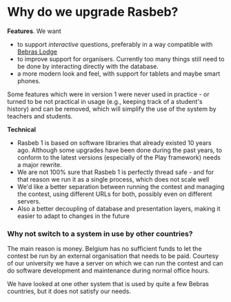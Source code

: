 Why do we upgrade Rasbeb?
==

**Features**. We want 
* to support _interactive_ questions, preferably in a way compatible with [Bebras Lodge](https://www.bebras.org/node_56.html) 
* to improve support for organisers. Currently too many things still need to be done by interacting directly with the database.
* a more modern look and feel, with support for tablets and maybe smart phones.

Some features which were in version 1 were never used in practice - or turned to be not practical in usage (e.g., keeping track of a student's history)
and can be removed, which will simplify the use of the system by teachers and students. 

**Technical**
* Rasbeb 1 is based on software libraries that already existed 10 years ago. Although some upgrades
have been done during the past years, to conform to the latest versions (especially of the Play framework) 
needs a major rewrite. 
* We are not 100% sure that Rasbeb 1 is perfectly thread safe - and for that reason we run it
  as a single process, which does not scale well
* We'd like a better separation between running the contest and managing the contest, using different URLs for both, possibly even on
  different servers.
* Also a better decoupling of database and presentation layers, making it easier to adapt to changes in the future

### Why not switch to a system in use by other countries?

The main reason is money. Belgium has no sufficient funds to let the contest be run by an external
organisation that needs to be paid. Courtesy of our university we have a server on which we can run the contest and can
do software development and maintenance during normal office hours.

We have looked at one other system that is used by quite a few Bebras countries, but it does not satisfy our needs.